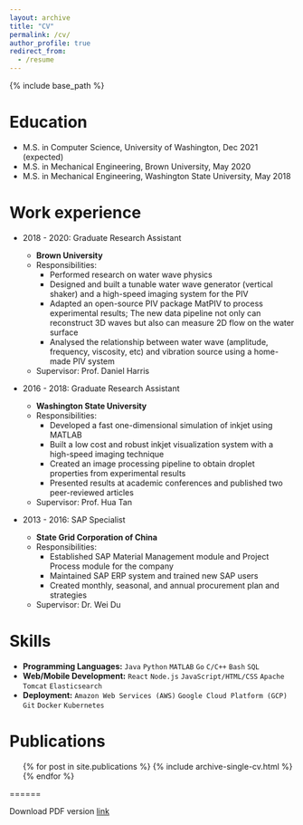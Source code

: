 ```yaml
---
layout: archive
title: "CV"
permalink: /cv/
author_profile: true
redirect_from:
  - /resume
---
```


{% include base_path %}

Education
======
* M.S. in Computer Science, University of Washington, Dec 2021 (expected)
* M.S. in Mechanical Engineering, Brown University, May 2020
* M.S. in Mechanical Engineering, Washington State University, May 2018

Work experience
======
* 2018 - 2020: Graduate Research Assistant
  * **Brown University**
  * Responsibilities: 
    * Performed research on water wave physics
    * Designed and built a tunable water wave generator (vertical shaker) and a high-speed imaging system for the PIV
    * Adapted an open-source PIV package MatPIV to process experimental results; The new data pipeline not only can reconstruct 3D waves but also can measure 2D flow on the water surface
    * Analysed the relationship between water wave (amplitude, frequency, viscosity, etc) and vibration source using a home-made PIV system
  * Supervisor: Prof. Daniel Harris

* 2016 - 2018: Graduate Research Assistant
  * **Washington State University**
  * Responsibilities:
    * Developed a fast one-dimensional simulation of inkjet using MATLAB
    * Built a low cost and robust inkjet visualization system with a high-speed imaging technique
    * Created an image processing pipeline to obtain droplet properties from experimental results
    * Presented results at academic conferences and published two peer-reviewed articles
  * Supervisor: Prof. Hua Tan

* 2013 - 2016: SAP Specialist
  * **State Grid Corporation of China**
  * Responsibilities:
    * Established SAP Material Management module and Project Process module for the company
    * Maintained SAP ERP system and trained new SAP users
    * Created monthly, seasonal, and annual procurement plan and strategies
  * Supervisor: Dr. Wei Du
  
Skills
======
* **Programming Languages:** `Java` `Python` `MATLAB` `Go` `C/C++` `Bash` `SQL`
* **Web/Mobile Development:** `React` `Node.js` `JavaScript/HTML/CSS` `Apache Tomcat` `Elasticsearch`
* **Deployment:** `Amazon Web Services (AWS)` `Google Cloud Platform (GCP)` `Git` `Docker` `Kubernetes`

Publications
======
  <ul>{% for post in site.publications %}
    {% include archive-single-cv.html %}
  {% endfor %}</ul>
  
======

Download PDF version [link](http://jianghc829.github.io/files/resume.pdf "here")
